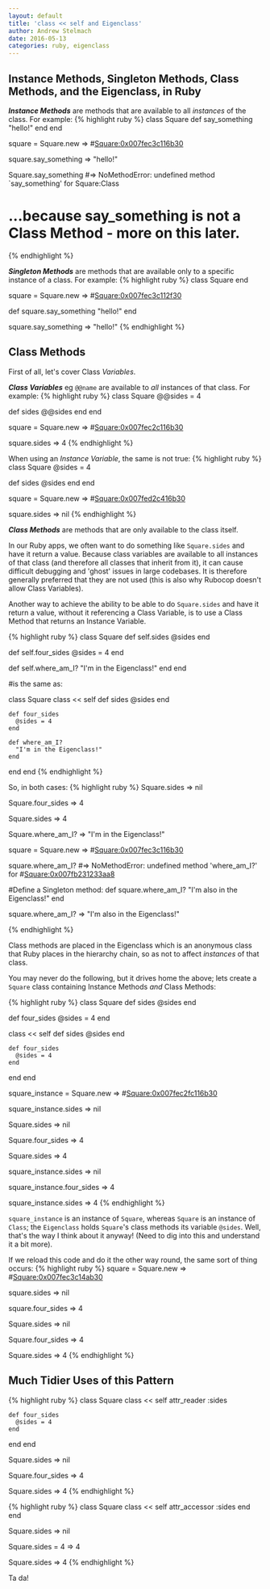 ```yaml
---
layout: default
title: 'class << self and Eigenclass'
author: Andrew Stelmach
date: 2016-05-13
categories: ruby, eigenclass
---
```


Instance Methods, Singleton Methods, Class Methods, and the Eigenclass, in Ruby
------

***Instance Methods*** are methods that are available to all _instances_ of the class. For example:
{% highlight ruby %}
class Square
  def say_something
    "hello!"
  end
end

square = Square.new
=> #<Square:0x007fec3c116b30>

square.say_something
=> "hello!"

Square.say_something
#=> NoMethodError: undefined method `say_something' for Square:Class
# ...because say_something is not a Class Method - more on this later.
{% endhighlight %}

***Singleton Methods*** are methods that are available only to a specific instance of a class. For example:
{% highlight ruby %}
class Square
end

square = Square.new
=> #<Square:0x007fec3c112f30>

def square.say_something
  "hello!"
end

square.say_something
=> "hello!"
{% endhighlight %}

Class Methods
------

First of all, let's cover Class _Variables_.

***Class Variables*** eg `@@name` are available to *all* instances of that class. For example:
{% highlight ruby %}
class Square
  @@sides = 4

  def sides
    @@sides
  end
end

square = Square.new
=> #<Square:0x007fec2c116b30>

square.sides
=> 4
{% endhighlight %}

When using an _Instance Variable_, the same is not true:
{% highlight ruby %}
class Square
  @sides = 4

  def sides
    @sides
  end
end

square = Square.new
=> #<Square:0x007fed2c416b30>

square.sides
=> nil
{% endhighlight %}

***Class Methods*** are methods that are only available to the class itself.

In our Ruby apps, we often want to do something like `Square.sides` and have it return a value.  Because class variables are available to all instances of that class (and therefore all classes that inherit from it), it can cause difficult debugging and 'ghost' issues in large codebases. It is therefore generally preferred that they are not used (this is also why Rubocop doesn't allow Class Variables).

Another way to achieve the ability to be able to do `Square.sides` and have it return a value, without it referencing a Class Variable, is to use a Class Method that returns an Instance Variable.

{% highlight ruby %}
class Square
  def self.sides
    @sides
  end

  def self.four_sides
    @sides = 4
  end

  def self.where_am_I?
    "I'm in the Eigenclass!"
  end
end

#is the same as:

class Square
  class << self
    def sides
      @sides
    end

    def four_sides
      @sides = 4
    end

    def where_am_I?
      "I'm in the Eigenclass!"
    end
  end
end
{% endhighlight %}

So, in both cases:
{% highlight ruby %}
Square.sides
=> nil

Square.four_sides
=> 4

Square.sides
=> 4

Square.where_am_I?
=> "I'm in the Eigenclass!"

square = Square.new
=> #<Square:0x007fec3c116b30>

square.where_am_I?
#=> NoMethodError: undefined method 'where_am_I?' for #<Square:0x007fb231233aa8>

#Define a Singleton method:
def square.where_am_I?
  "I'm also in the Eigenclass!"
end

square.where_am_I?
=> "I'm also in the Eigenclass!"

{% endhighlight %}

Class methods are placed in the Eigenclass which is an anonymous class that Ruby places in the hierarchy chain, so as not to affect _instances_ of that class.

You may never do the following, but it drives home the above; lets create a `Square` class containing Instance Methods _and_ Class Methods:

{% highlight ruby %}
class Square
  def sides
    @sides
  end

  def four_sides
    @sides = 4
  end

  class << self
    def sides
      @sides
    end

    def four_sides
      @sides = 4
    end
  end
end

square_instance = Square.new
=> #<Square:0x007fec2fc116b30>

square_instance.sides
=> nil

Square.sides
=> nil

Square.four_sides
=> 4

Square.sides
=> 4

square_instance.sides
=> nil

square_instance.four_sides
=> 4

square_instance.sides
=> 4
{% endhighlight %}

`square_instance` is an instance of `Square`, whereas `Square` is an instance of `Class`; the `Eigenclass` holds `Square`'s class methods its variable `@sides`. Well, that's the way I think about it anyway! (Need to dig into this and understand it a bit more).

If we reload this code and do it the other way round, the same sort of thing occurs:
{% highlight ruby %}
square = Square.new
=> #<Square:0x007fec3c14ab30>

square.sides
=> nil

square.four_sides
=> 4

Square.sides
=> nil

Square.four_sides
=> 4

Square.sides
=> 4
{% endhighlight %}

Much Tidier Uses of this Pattern
------

{% highlight ruby %}
class Square
  class << self
    attr_reader :sides

    def four_sides
      @sides = 4
    end
  end
end

Square.sides
=> nil

Square.four_sides
=> 4

Square.sides
=> 4
{% endhighlight %}

{% highlight ruby %}
class Square
  class << self
    attr_accessor :sides
  end
end

Square.sides
=> nil

Square.sides = 4
=> 4

Square.sides
=> 4
{% endhighlight %}

Ta da!
